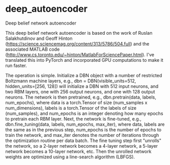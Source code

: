 # deep_autoencoder
Deep belief network autoencoder

This deep belief network autoencoder is based on the work of Ruslan Salakhutdinov and Geoff Hinton (https://science.sciencemag.org/content/313/5786/504.full) and the associated MATLAB code (http://www.cs.toronto.edu/~hinton/MatlabForSciencePaper.html). I've translated this into PyTorch and incorporated GPU computations to make it run faster.

The operation is simple. Initialize a DBN object with a number of restricted Boltzmann machine layers, e.g., dbn = DBN(visible_units=512, hidden_units=[256, 128]) will initialize a DBN with 512 input neurons, and two RBM layers, one with 256 output neurons, and one with 128 output neurons. The network is then pretrained, e.g., dbn.pretrain(data, labels, num_epochs), where data is a torch.Tensor of size (num_samples x num_dimensions), labels is a torch.Tensor of the labels of size (num_samples), and num_epochs is an integer denoting how many epochs to pretrain each RBM layer. Next, the network is fine-tuned, e.g., dbn.fine_tuning(data, labels, num_epochs, max_iter), where data, labels are the same as in the previous step, num_epochs is the number of epochs to train the network, and max_iter denotes the number of iterations through the optimization routine per data batch. The fine tuning step first "unrolls" the network, so a 2-layer network becomes a 4-layer network, a 5-layer network becomes a 10-layer network, etc. Then the unrolled network weights are optimized using a line-search algorithm (LBFGS).
